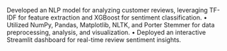 Developed an NLP model for analyzing customer reviews, leveraging TF-IDF for feature extraction
and XGBoost for sentiment classification.
• Utilized NumPy, Pandas, Matplotlib, NLTK, and Porter Stemmer for data preprocessing, analysis, and
visualization.
• Deployed an interactive Streamlit dashboard for real-time review sentiment insights.
